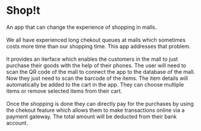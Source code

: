 # Shop!t
An app that can change the experience of shopping in malls.</br>
</br>
We all have experienced long chekout queues at malls which sometimes costs more time than our shopping time.
This app addresses that problem.</br></br>
It provides an iterface which enables the customers in the mall to just purchase their goods with the help of their phones. 
The user will need to scan the QR code of the mall to connect the app to the database of the mall. Now they just need to scan the 
barcode of the items. The item details will automatically be added to the cart in the app. They can choose multiple items or remove selected
items from their cart.</br></br>
Once the shopping is done they can directly pay for the purchases by using the chekout feature which allows them to make transactions 
online via a payment gateway. The total amount will be deducted from their bank account.
